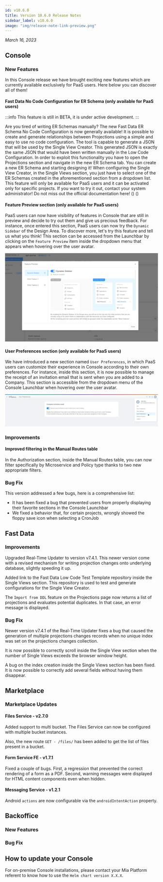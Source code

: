 ```yaml
---
id: v10.6.0
title: Version 10.6.0 Release Notes
sidebar_label: v10.6.0
image: "img/release-note-link-preview.png"
---
```


_March 16, 2023_

## Console

### New Features

In this Console release we have brought exciting new features which are currently available exclusively for PaaS users. 
Here below you can discover all of them!

#### Fast Data No Code Configuration for ER Schema (only available for PaaS users)

:::info This feature is still in BETA, it is under active development. :::

Are you tired of writing ER Schemas manually? The new Fast Data ER Schema No Code Configuration is now generally available! It is possible to create and generate relationships between Projections using a simple and easy to use no code configuration. The tool is capable to generate a JSON that will be used by the Single View Creator. This generated JSON is exactly the same JSON that would have been written manually in the Low Code Configuration. In order to exploit this functionality you have to open the Projections section and navigate in the new ER Schema tab. You can create a new ER Schema and starting designing it! When configuring the Single View Creator, in the Single Views section, you just have to select one of the ER Schemas created in the aforementioned section from a dropdown list.
This feature will only be available for PaaS users and it can be activated only for specific projects. If you want to try it out, contact your system administrator!
Do not miss out the official documentation here! (<TODO add documentation link>)
(<TODO add screenshot>)

#### Feature Preview section (only available for PaaS users)

PaaS users can now have visibility of features in Console that are still in preview and decide to try out them and give us precious feedback.
For instance, once entered this section, PaaS users can now try the `Dynamic Sidebar` of the Design Area. 
To discover more, let's try this feature and tell us what you think! 
This section can be accessed from the Launchbar by clicking on the `Feature Preview` item inside the dropdown menu that appears when hovering over the user avatar. 

![Feature Preview Modal - Feature Preview modal with some features enabled](./img/10.6/feature-preview.png)

#### User Preferences section (only available for PaaS users)

We have introduced a new section named `User Preferences`, in which PaaS users can customize their experience in Console according to their own preferences. For instance, inside this section, it is now possible to manage the receipt of an invitation email that is sent when you are added to a Company. This section is accessible from the dropdown menu of the Console Launchbar when hovering over the user avatar.

![User Preferences](./img/10.6/user-preferences.png)

### Improvements

#### Improved filtering in the Manual Routes table

In the Authorization section, inside the Manual Routes table, you can now filter specifically by Microservice and Policy type thanks to two new appropriate filters.

### Bug Fix

This version addressed a few bugs, here is a comprehensive list:

* It has been fixed a bug that prevented users from properly displaying their favorite sections in the Console Launchbar
* We fixed a behavior that, for certain projects, wrongly showed the floppy save icon when selecting a CronJob

## Fast Data

### Improvements

Upgraded Real-Time Updater to version v7.4.1. This newer version come with a revised mechanism for writing projection changes
onto underlying database, slightly speeding it up.

Added link to the Fast Data Low Code Test Template repository inside the Single Views section. This repository is used to test and generate configurations for the Single View Creator.

The `Import from DDL` feature on the Projections page now returns a list of projections and evaluates potential duplicates. In that case, an error message is displayed.

### Bug Fix

Newer version v7.4.1 of the Real-Time Updater fixes a bug that caused the generation of multiple projections changes records
when no unique index was set on the projections changes collection.

It is now possible to correctly scroll inside the Single View section when the number of Single Views exceeds the browser window height.

A bug on the index creation inside the Single Views section has been fixed. It is now possible to correctly add several fields without having them disappear. 

## Marketplace

### Marketplace Updates

#### Files Service - v2.7.0

Added support to multi bucket. The Files Service can now be configured with multiple bucket instances.

Also, the new route `GET - /files/` has been added to get the list of files present in a bucket.

#### Form Service FE - v1.7.1

Fixed a couple of bugs. First, a regression that prevented the correct rendering of a form as a PDF.
Second, warning messages were displayed for HTML content components even when hidden.

#### Messaging Service - v1.2.1

Android `actions` are now configurable via the `androidIntentAction` property.

## Backoffice

### New Features

### Bug Fix

## How to update your Console

For on-premise Console installations, please contact your Mia Platform referent to know how to use the `Helm chart version X.X.X`.

